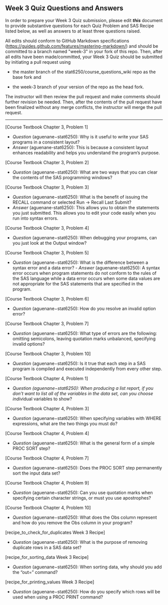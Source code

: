 
## Week 3 Quiz Questions and Answers

In order to prepare your Week 3 Quiz submission, please edit ***this*** document to provide substantive questions for each Quiz Problem and SAS Recipe listed below, as well as answers to at least three questions raised.

All edits should conform to GitHub Markdown specifications (https://guides.github.com/features/mastering-markdown/) and should be committed to a branch named "week-3" in your fork of this repo. Then, after all edits have been made/committed, your Week 3 Quiz should be submitted by initiating a pull request using

- the master branch of the stat6250/course_questions_wiki repo as the base fork and

- the week-3 branch of your version of the repo as the head fork.

The instructor will then review the pull request and make comments should further revision be needed. Then, after the contents of the pull request have been finalized without any merge conflicts, the instructor will merge the pull request.

********************************************************************************

[Course Textbook Chapter 3, Problem 1]
-	*Question* (aguenane−stat6250): Why is it useful to write your SAS programs in a consistent layout?
- *Answer* (aguenane-stat6250): This is because a consistent layout enhances readability and helps you understand the program’s purpose.
  
  
[Course Textbook Chapter 3, Problem 2]
 
-	*Question* (aguenane−stat6250): What are two ways that you can clear the contents of the SAS programming windows?
  
  
[Course Textbook Chapter 3, Problem 3]
-	*Question* (aguenane−stat6250): What is the benefit of issuing the RECALL command or selected Run -> Recall Last Submit?
- *Answer* (aguenane-stat6250): This allows you to obtain the statements you just submitted. This allows you to edit your code easily when you run into syntax errors.
  
  
   
[Course Textbook Chapter 3, Problem 4]

-	*Question* (aguenane−stat6250): When debugging your programs, can you just look at the Output window?
  
  
[Course Textbook Chapter 3, Problem 5]
-	*Question* (aguenane−stat6250): What is the difference between a syntax error and a data error? -	*Answer* (aguenane-stat6250): A syntax error occurs when program statements do not conform to the rules of the SAS language while a data error occurs when some data values are not appropriate for the SAS statements that are specified in the program.
  
  
  
[Course Textbook Chapter 3, Problem 6]
 
 -	*Question* (aguenane−stat6250): How do you resolve an invalid option error?
  
  
[Course Textbook Chapter 3, Problem 7]
  
-	*Question* (aguenane−stat6250): What type of errors are the following: omitting semicolons, leaving quotation marks unbalanced, specifying invalid options?
  
  
[Course Textbook Chapter 3, Problem 10]

-	*Question* (aguenane−stat6250): Is it true that each step in a SAS program is compiled and executed independently from every other step.
  
  
[Course Textbook Chapter 4, Problem 1]
 
-	*Question (aguenane−stat6250): When producing a list report, if you don’t want to list all of the variables in the data set, can you choose indiv*idual variables to show?
  
  
[Course Textbook Chapter 4, Problem 3]
 
-	*Question* (aguenane−stat6250): When specifying variables with WHERE expressions, what are the two things you must do?
  
  
[Course Textbook Chapter 4, Problem 4]
 
-	*Question* (aguenane−stat6250): What is the general form of a simple PROC SORT step?
  
  
[Course Textbook Chapter 4, Problem 7]
 
-	*Question* (aguenane−stat6250): Does the PROC SORT step permanently sort the input data set?
  
  
[Course Textbook Chapter 4, Problem 9]
 
-	*Question* (aguenane−stat6250): Can you use quotation marks when specifying certain character strings, or must you use apostrophes?
  
  
[Course Textbook Chapter 4, Problem 10]
 
-	*Question* (aguenane−stat6250): What does the Obs column represent and how do you remove the Obs column in your program?
  
  
[recipe_to_check_for_duplicates Week 3 Recipe]
 
-	*Question* (aguenane−stat6250): What is the purpose of removing duplicate rows in a SAS data set?
  
  
[recipe_for_sorting_data Week 3 Recipe]
 
-	*Question* (aguenane−stat6250): When sorting data, why should you add the “out=” command?
  
  
[recipe_for_printing_values Week 3 Recipe]
 
-	*Question* (aguenane−stat6250): How do you specify which rows will be used when using a PROC PRINT command?
